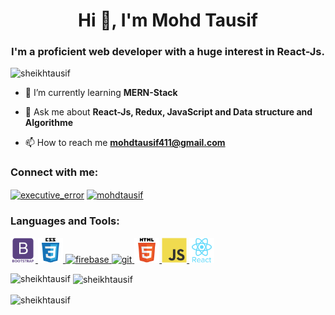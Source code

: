 <h1 align="center">Hi 👋, I'm Mohd Tausif</h1>
<h3 align="center">I'm a proficient web developer with a huge interest in React-Js.</h3>

<p align="left"> <img src="https://komarev.com/ghpvc/?username=sheikhtausif&label=Profile%20views&color=0e75b6&style=flat" alt="sheikhtausif" /> </p>

- 🌱 I’m currently learning **MERN-Stack**

- 💬 Ask me about **React-Js, Redux, JavaScript and Data structure and Algorithme**

- 📫 How to reach me **mohdtausif411@gmail.com**

<h3 align="left">Connect with me:</h3>
<p align="left">
<a href="https://twitter.com/executive_error" target="blank"><img align="center" src="https://raw.githubusercontent.com/rahuldkjain/github-profile-readme-generator/master/src/images/icons/Social/twitter.svg" alt="executive_error" height="30" width="40" /></a>
<a href="https://linkedin.com/in/mohdtausif" target="blank"><img align="center" src="https://raw.githubusercontent.com/rahuldkjain/github-profile-readme-generator/master/src/images/icons/Social/linked-in-alt.svg" alt="mohdtausif" height="30" width="40" /></a>
</p>

<h3 align="left">Languages and Tools:</h3>
<p align="left"> <a href="https://getbootstrap.com" target="_blank"> <img src="https://raw.githubusercontent.com/devicons/devicon/master/icons/bootstrap/bootstrap-plain-wordmark.svg" alt="bootstrap" width="40" height="40"/> </a> <a href="https://www.w3schools.com/css/" target="_blank"> <img src="https://raw.githubusercontent.com/devicons/devicon/master/icons/css3/css3-original-wordmark.svg" alt="css3" width="40" height="40"/> </a> <a href="https://firebase.google.com/" target="_blank"> <img src="https://www.vectorlogo.zone/logos/firebase/firebase-icon.svg" alt="firebase" width="40" height="40"/> </a> <a href="https://git-scm.com/" target="_blank"> <img src="https://www.vectorlogo.zone/logos/git-scm/git-scm-icon.svg" alt="git" width="40" height="40"/> </a> <a href="https://www.w3.org/html/" target="_blank"> <img src="https://raw.githubusercontent.com/devicons/devicon/master/icons/html5/html5-original-wordmark.svg" alt="html5" width="40" height="40"/> </a> <a href="https://developer.mozilla.org/en-US/docs/Web/JavaScript" target="_blank"> <img src="https://raw.githubusercontent.com/devicons/devicon/master/icons/javascript/javascript-original.svg" alt="javascript" width="40" height="40"/> </a> <a href="https://reactjs.org/" target="_blank"> <img src="https://raw.githubusercontent.com/devicons/devicon/master/icons/react/react-original-wordmark.svg" alt="react" width="40" height="40"/> </a> </p>

<p><img align="left" src="https://github-readme-stats.vercel.app/api/top-langs?username=sheikhtausif&show_icons=true&locale=en&layout=compact" alt="sheikhtausif" /></p>

<p>&nbsp;<img align="center" src="https://github-readme-stats.vercel.app/api?username=sheikhtausif&show_icons=true&locale=en" alt="sheikhtausif" /></p>

<p><img align="center" src="https://github-readme-streak-stats.herokuapp.com/?user=sheikhtausif&" alt="sheikhtausif" /></p>
